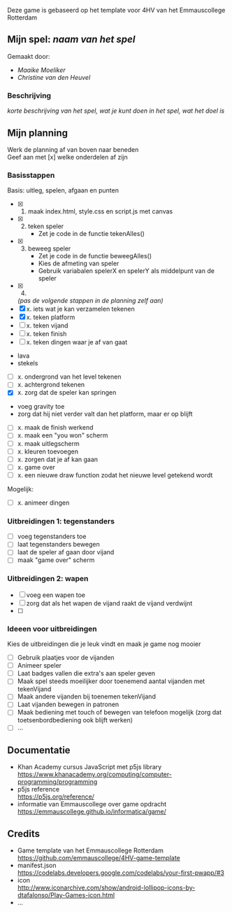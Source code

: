 Deze game is gebaseerd op het template voor 4HV van het Emmauscollege Rotterdam

## Mijn spel: *naam van het spel*
Gemaakt door:
- *Maaike Moeliker*
- *Christine van den Heuvel*

### Beschrijving
*korte beschrijving van het spel, wat je kunt doen in het spel, wat het doel is*

## Mijn planning
Werk de planning af van boven naar beneden<br>
Geef aan met [x] welke onderdelen af zijn

### Basisstappen
Basis: uitleg, spelen, afgaan en punten
- [x] 1. maak index.html, style.css en script.js met canvas
- [x] 2. teken speler
        - Zet je code in de functie tekenAlles()
- [x] 3. beweeg speler
        - Zet je code in de functie beweegAlles()
        - Kies de afmeting van speler
        - Gebruik variabalen spelerX en spelerY als middelpunt van de speler
- [x] 4.
  *(pas de volgende stappen in de planning zelf aan)*
- [x] x. iets wat je kan verzamelen tekenen
- [x] x. teken platform
- [ ] x. teken vijand
- [ ] x. teken finish
- [ ] x. teken dingen waar je af van gaat
- lava
- stekels
- [ ] x. ondergrond van het level tekenen
- [ ] x. achtergrond tekenen
- [x] x. zorg dat de speler kan springen
- voeg gravity toe
- zorg dat hij niet verder valt dan het platform, maar er op blijft
- [ ] x. maak de finish werkend
- [ ] x. maak een "you won" scherm
- [ ] x. maak uitlegscherm
- [ ] x. kleuren toevoegen
- [ ] x. zorgen dat je af kan gaan
- [ ] x. game over
- [ ] x. een nieuwe draw function zodat het nieuwe level getekend wordt

Mogelijk:

- [ ] x. animeer dingen

### Uitbreidingen 1: tegenstanders
- [ ] voeg tegenstanders toe
- [ ] laat tegenstanders bewegen
- [ ] laat de speler af gaan door vijand
- [ ] maak "game over" scherm

### Uitbreidingen 2: wapen
- [ ] voeg een wapen toe
- [ ] zorg dat als het wapen de vijand raakt de vijand verdwijnt
- [ ] 

### Ideeen voor uitbreidingen
Kies de uitbreidingen die je leuk vindt en maak je game nog mooier
- [ ] Gebruik plaatjes voor de vijanden
- [ ] Animeer speler
- [ ] Laat badges vallen die extra's aan speler geven
- [ ] Maak spel steeds moeilijker door toenemend aantal vijanden met tekenVijand
- [ ] Maak andere vijanden bij toenemen tekenVijand
- [ ] Laat vijanden bewegen in patronen
- [ ] Maak bediening met touch of bewegen van telefoon mogelijk (zorg dat toetsenbordbediening ook blijft werken)
- [ ] ...

## Documentatie
- Khan Academy cursus JavaScript met p5js library <br>
https://www.khanacademy.org/computing/computer-programming/programming
- p5js reference <br>
https://p5js.org/reference/
- informatie van Emmauscollege over game opdracht <br>
https://emmauscollege.github.io/informatica/game/

## Credits
- Game template van het Emmauscollege Rotterdam <br>
        https://github.com/emmauscollege/4HV-game-template
- manifest.json <br>
        https://codelabs.developers.google.com/codelabs/your-first-pwapp/#3
- icon <br>
        http://www.iconarchive.com/show/android-lollipop-icons-by-dtafalonso/Play-Games-icon.html
- ...
